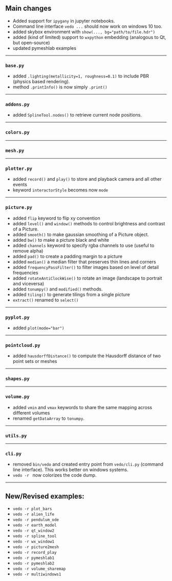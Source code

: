 ## Main changes

- Added support for `ipygany` in jupyter notebooks.
- Command line interface `vedo ...` should now work on windows 10 too.
- added skybox environment with `show(..., bg="path/to/file.hdr")`
- added (kind of limited) support to `wxpython` embedding (analogous to Qt, but open-source)
- updated pymeshlab examples


---
### `base.py`

- added `.lighting(metallicity=1, roughness=0.1)` to include PBR (physics based rendering).
- method `.printInfo()` is now simply `.print()`

---
### `addons.py`

- added `SplineTool.nodes()` to retrieve current node positions.

---
### `colors.py`

---
### `mesh.py`

---
### `plotter.py`

- added `record()` and `play()` to store and playback camera and all other events
- keyword `interactorStyle` becomes now `mode`

---
### `picture.py`

- added `flip` keyword to flip xy convention
- added `level()` and `window()` methods to control brightness and contrast of a Picture.
- added `smooth()` to make gaussian smoothing of a Picture object.
- added `bw()` to make a picture black and white
- added `channels` keyword to specify rgba channels to use (useful to remove alpha)
- added `pad()` to create a padding margin to a picture
- added `median()` a median filter that preserves thin lines and corners
- added `frequencyPassFilter()` to filter images based on level of detail frequencies
- added `rotateAntiClockWise()` to rotate an image (landscape to portrait and viceversa)
- added `tonumpy()` and `modified()` methods.
- added `tiling()` to generate tilings from a single picture
- `extract()` renamed to `select()`

---
### `pyplot.py`

- added `plot(mode="bar")`

---
### `pointcloud.py`

- added `hausdorffDistance()` to compute the Hausdorff distance of two point sets or meshes

---
### `shapes.py`

---
### `volume.py`

- added `vmin` and `vmax` keywords to share the same mapping across different volumes
- renamed `getDataArray` to `tonumpy`.

---
### `utils.py`


---
### `cli.py`

- removed `bin/vedo` and created entry point from `vedo/cli.py` (command line interface).
This works better on windows systems.
- `vedo -r ` now colorizes the code dump.

-------------------------

## New/Revised examples:
- `vedo -r plot_bars`
- `vedo -r alien_life`
- `vedo -r pendulum_ode`
- `vedo -r earth_model`
- `vedo -r qt_window2`
- `vedo -r spline_tool`
- `vedo -r wx_window1`
- `vedo -r picture2mesh`
- `vedo -r record_play`
- `vedo -r pymeshlab1`
- `vedo -r pymeshlab2`
- `vedo -r volume_sharemap`
- `vedo -r multiwindows1`



